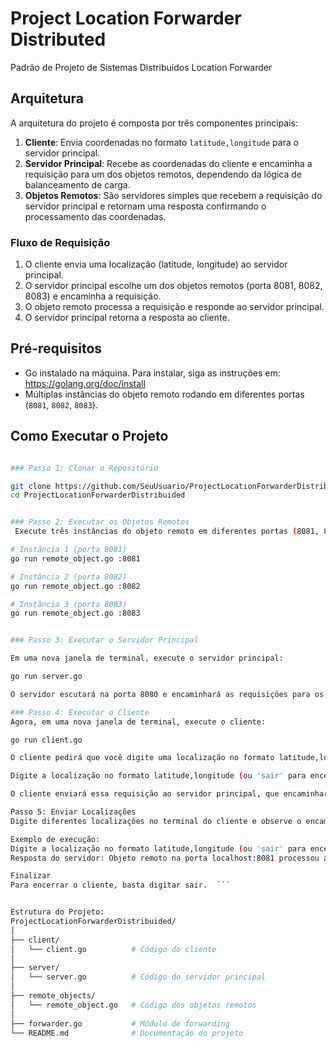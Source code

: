 # Project Location Forwarder Distributed

Padrão de Projeto de Sistemas Distribuídos Location Forwarder

## Arquitetura

A arquitetura do projeto é composta por três componentes principais:

1. **Cliente**: Envia coordenadas no formato `latitude,longitude` para o servidor principal.
2. **Servidor Principal**: Recebe as coordenadas do cliente e encaminha a requisição para um dos objetos remotos, dependendo da lógica de balanceamento de carga.
3. **Objetos Remotos**: São servidores simples que recebem a requisição do servidor principal e retornam uma resposta confirmando o processamento das coordenadas.

### Fluxo de Requisição

1. O cliente envia uma localização (latitude, longitude) ao servidor principal.
2. O servidor principal escolhe um dos objetos remotos (porta 8081, 8082, 8083) e encaminha a requisição.
3. O objeto remoto processa a requisição e responde ao servidor principal.
4. O servidor principal retorna a resposta ao cliente.

## Pré-requisitos

- Go instalado na máquina. Para instalar, siga as instruções em: https://golang.org/doc/install
- Múltiplas instâncias do objeto remoto rodando em diferentes portas (`8081`, `8082`, `8083`).

## Como Executar o Projeto
```bash

### Passo 1: Clonar o Repositório

git clone https://github.com/SeuUsuario/ProjectLocationForwarderDistribuided.git
cd ProjectLocationForwarderDistribuided


### Passo 2: Executar os Objetos Remotos
 Execute três instâncias do objeto remoto em diferentes portas (8081, 8082, 8083).

# Instância 1 (porta 8081)
go run remote_object.go :8081

# Instância 2 (porta 8082)
go run remote_object.go :8082

# Instância 3 (porta 8083)
go run remote_object.go :8083


### Passo 3: Executar o Servidor Principal

Em uma nova janela de terminal, execute o servidor principal:

go run server.go

O servidor escutará na porta 8080 e encaminhará as requisições para os objetos remotos.

### Passo 4: Executar o Cliente
Agora, em uma nova janela de terminal, execute o cliente:

go run client.go

O cliente pedirá que você digite uma localização no formato latitude,longitude. Exemplo:

Digite a localização no formato latitude,longitude (ou 'sair' para encerrar): 12.34,56.78

O cliente enviará essa requisição ao servidor principal, que encaminhará a mensagem a um dos objetos remotos. A resposta será exibida no terminal do cliente.

Passo 5: Enviar Localizações
Digite diferentes localizações no terminal do cliente e observe o encaminhamento de requisições entre o servidor e os objetos remotos.

Exemplo de execução:
Digite a localização no formato latitude,longitude (ou 'sair' para encerrar): 11,22
Resposta do servidor: Objeto remoto na porta localhost:8081 processou a requisição: 11,22

Finalizar
Para encerrar o cliente, basta digitar sair.  ´´´ 


Estrutura do Projeto:
ProjectLocationForwarderDistribuided/
│
├── client/
│   └── client.go          # Código do cliente
│
├── server/
│   └── server.go          # Código do servidor principal
│
├── remote_objects/
│   └── remote_object.go   # Código dos objetos remotos
│
├── forwarder.go           # Módulo de forwarding
└── README.md              # Documentação do projeto










